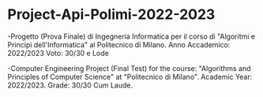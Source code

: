 # Project-Api-Polimi-2022-2023
-Progetto (Prova Finale) di Ingegneria Informatica per il corso di "Algoritmi e Principi dell'Informatica" al Politecnico di Milano. Anno Accademico: 2022/2023 Voto: 30/30 e Lode

-Computer Engineering Project (Final Test) for the course: "Algorithms and Principles of Computer Science" at "Politecnico di Milano". Academic Year: 2022/2023. Grade: 30/30 Cum Laude.
